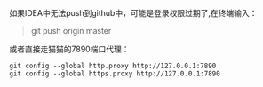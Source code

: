 如果IDEA中无法push到github中，可能是登录权限过期了,在终端输入：
> git push origin master

或者直接走猫猫的7890端口代理：
```
git config --global http.proxy http://127.0.0.1:7890
git config --global https.proxy http://127.0.0.1:7890
```